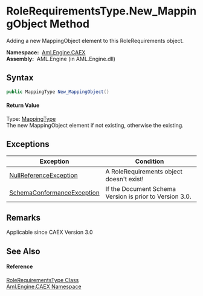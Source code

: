 RoleRequirementsType.New_MappingObject Method
=============================================
Adding a new MappingObject element to this RoleRequirements object.

  **Namespace:**  [Aml.Engine.CAEX][1]  
  **Assembly:**  AML.Engine (in AML.Engine.dll)

Syntax
------

```csharp
public MappingType New_MappingObject()
```

#### Return Value
Type: [MappingType][2]  
 The new MappingObject element if not existing, otherwise the existing. 

Exceptions
----------

Exception                       | Condition                                               
------------------------------- | ------------------------------------------------------- 
[NullReferenceException][3]     | A RoleRequirements object doesn't exist!                
[SchemaConformanceException][4] | If the Document Schema Version is prior to Version 3.0. 


Remarks
-------
 Applicable since CAEX Version 3.0 

See Also
--------

#### Reference
[RoleRequirementsType Class][5]  
[Aml.Engine.CAEX Namespace][1]  

[1]: ../README.md
[2]: ../MappingType/README.md
[3]: https://docs.microsoft.com/dotnet/api/system.nullreferenceexception
[4]: ../SchemaConformanceException/README.md
[5]: README.md
[6]: https://www.automationml.org
[7]: ../../icons/logoShade.png